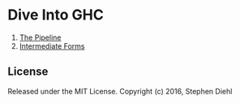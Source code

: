 Dive Into GHC
=============

1. [The Pipeline](https://github.com/sdiehl/dive-into-ghc/tree/master/01-pipeline)
1. [Intermediate Forms](https://github.com/sdiehl/dive-into-ghc/tree/master/02-parser)

License
-------

Released under the MIT License.
Copyright (c) 2016, Stephen Diehl
